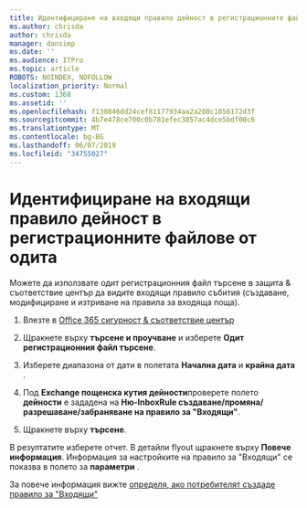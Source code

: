 ```yaml
---
title: Идентифициране на входящи правило дейност в регистрационните файлове от одита
ms.author: chrisda
author: chrisda
manager: dansimp
ms.date: ''
ms.audience: ITPro
ms.topic: article
ROBOTS: NOINDEX, NOFOLLOW
localization_priority: Normal
ms.custom: 1368
ms.assetid: ''
ms.openlocfilehash: f130846dd24cef81177934aa2a200c1056172d3f
ms.sourcegitcommit: 4b7e478ce700c0b781efec3857ac4dce5bdf00c6
ms.translationtype: MT
ms.contentlocale: bg-BG
ms.lasthandoff: 06/07/2019
ms.locfileid: "34755027"
---
```

# <a name="identify-inbox-rule-activity-in-audit-logs"></a>Идентифициране на входящи правило дейност в регистрационните файлове от одита

Можете да използвате одит регистрационния файл търсене в защита & съответствие център да видите входящи правило събития (създаване, модифициране и изтриване на правила за входяща поща).

1. Влезте в [Office 365 сигурност & съответствие център](https://protection.office.com/)

2. Щракнете върху **търсене и проучване** и изберете **Одит регистрационния файл търсене**.

3. Изберете диапазона от дати в полетата **Начална дата** и **крайна дата** .

4. Под **Exchange пощенска кутия дейности**проверете полето **дейности** е зададена на **Ню-InboxRule създаване/промяна/разрешаване/забраняване на правило за "Входящи"**.

5. Щракнете върху **търсене**.

В резултатите изберете отчет. В детайли flyout щракнете върху **Повече информация**. Информация за настройките на правило за "Входящи" се показва в полето за **параметри** .

За повече информация вижте [определя, ако потребителят създаде правило за "Входящи"](https://docs.microsoft.com//office365/securitycompliance/auditing-troubleshooting-scenarios#determining-if-a-user-created-an-inbox-rule)
